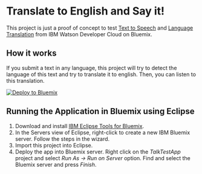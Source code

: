 Translate to English and Say it!
==============

This project is just a proof of concept to test	[Text to Speech](http://www.ibm.com/smarterplanet/us/en/ibmwatson/developercloud/text-to-speech.html) and [Language Translation](http://www.ibm.com/smarterplanet/us/en/ibmwatson/developercloud/language-translation.html) from IBM Watson Developer Cloud on Bluemix.

## How it works

If you submit a text in any language, this project will try to detect the language of this text and try to translate it to english. Then, you can listen to this translation.


[![Deploy to Bluemix](https://bluemix.net/deploy/button.png)](https://bluemix.net/deploy?repository=https://github.com/sidneyzanetti/translate-to-english)

## Running the Application in Bluemix using Eclipse

1. Download and install [IBM Eclipse Tools for Bluemix](https://developer.ibm.com/wasdev/downloads/#asset/tools-IBM_Eclipse_Tools_for_Bluemix).
2. In the Servers view of Eclipse, right-click to create a new IBM Bluemix server. Follow the steps in the wizard.
3. Import this project into Eclipse.
4. Deploy the app into Bluemix server. Right click on the *TalkTestApp* project and select *Run As -> Run on Server* option. Find and select the Bluemix server and press *Finish*. 
